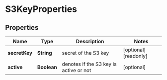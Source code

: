 

# S3KeyProperties

## Properties

| Name | Type | Description | Notes |
| ------------ | ------------- | ------------- | ------------- |
| **secretKey** | **String** | secret of the S3 key |  [optional] [readonly] |
| **active** | **Boolean** | denotes if the S3 key is active or not |  [optional] |


